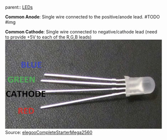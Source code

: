 parent:: [LEDs](LEDs.md)

**Common Anode**:
Single wire connected to the positive/anode lead.
#TODO #img

**Common Cathode**:
Single wire connected to negative/cathode lead (need to provide +5V to each of the R,G,B leads)
   ![](Personal%20Folders/that_marouk_ish%20(Spencer)/attachments/Pasted%20image%2020221004160017.png)
Source: [elegooCompleteStarterMega2560](elegooCompleteStarterMega2560)
